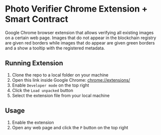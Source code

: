# Photo Verifier Chrome Extension + Smart Contract

Google Chrome browser extension that allows verifying all existing images on a certain web page. Images that do not appear in the blockchain registry are given red borders while images that do appear are given green borders and a show a tooltip with the registered metadata.

## Running Extension

1. Clone the repo to a local folder on your machine
2. Open this link inside Google Chrome: [chrome://extensions/](chrome://extensions/)
3. Enable `Developer mode` on the top right
4. Click the `Load unpacked` button
5. Select the extension file from your local machine

## Usage

1. Enable the extension
2. Open any web page and click the `P` button on the top right
